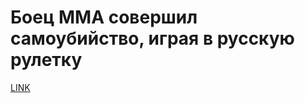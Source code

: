 # Боец MMA совершил самоубийство, играя в русскую рулетку



[LINK](https://varlamov.ru/1778505.html)